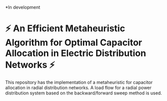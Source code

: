*In development

# ⚡️ An Efficient Metaheuristic Algorithm for Optimal Capacitor Allocation in Electric Distribution Networks ⚡️

This repository has the implementation of a metaheuristic for capacitor allocation in radial distribution networks. A load flow for a radial power distribution system based on the backward/forward sweep method is used.
